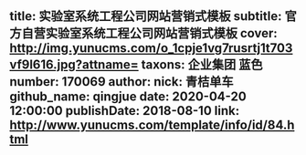 title: 实验室系统工程公司网站营销式模板
subtitle: 官方自营实验室系统工程公司网站营销式模板
cover: http://img.yunucms.com/o_1cpje1vg7rusrtj1t703vf9l616.jpg?attname=
taxons: 企业集团 蓝色
number: 170069
author:
  nick: 青桔单车
  github_name: qingjue
date: 2020-04-20 12:00:00
publishDate: 2018-08-10
link: http://www.yunucms.com/template/info/id/84.html
---